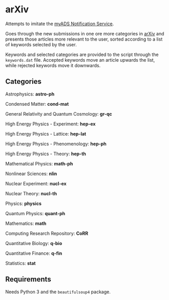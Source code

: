 # arXiv

Attempts to imitate the [myADS Notification Service](http://myads.harvard.edu/myADS_help.html).

Goes through the new submissions in one ore more
categories in [arXiv](arxiv.org) and presents those
articles more relevant to the user, sorted according
to a list of keywords selected by the user.

Keywords and selected categories are provided to the
script through the `keywords.dat` file. Accepted keywords
move an article upwards the list, while rejected keywords
move it downwards.

## Categories

Astrophysics: **astro-ph**

Condensed Matter: **cond-mat**

General Relativity and Quantum Cosmology: **gr-qc**

High Energy Physics - Experiment: **hep-ex**

High Energy Physics - Lattice: **hep-lat**

High Energy Physics - Phenomenology: **hep-ph**

High Energy Physics - Theory: **hep-th**

Mathematical Physics: **math-ph**

Nonlinear Sciences: **nlin**

Nuclear Experiment: **nucl-ex**

Nuclear Theory: **nucl-th**

Physics: **physics**

Quantum Physics: **quant-ph**

Mathematics: **math**

Computing Research Repository: **CoRR**

Quantitative Biology: **q-bio**

Quantitative Finance: **q-fin**

Statistics: **stat**

## Requirements

Needs Python 3 and the `beautifulsoup4` package.
